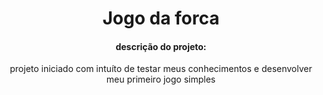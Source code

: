 <h1 align="center"> Jogo da forca</h1>

<h4 align="center"> descrição do projeto:</h4>

<p align="center">projeto iniciado com intuíto de testar meus conhecimentos e desenvolver meu primeiro jogo simples</p>
